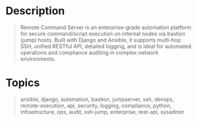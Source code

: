 # Description

> Remote Command Server is an enterprise-grade automation platform for secure command/script execution on internal nodes via bastion (jump) hosts. Built with Django and Ansible, it supports multi-hop SSH, unified RESTful API, detailed logging, and is ideal for automated operations and compliance auditing in complex network environments.

# Topics

> ansible, django, automation, bastion, jumpserver, ssh, devops, remote-execution, api, security, logging, compliance, python, infrastructure, ops, audit, ssh-jump, enterprise, rest-api, sysadmin